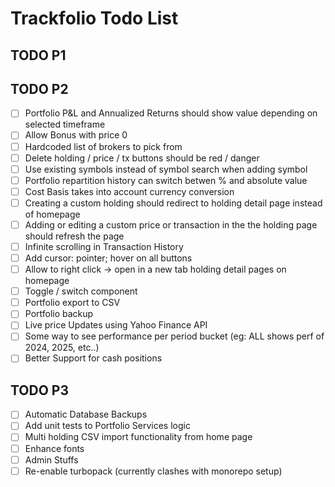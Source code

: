 # Trackfolio Todo List


## TODO P1

## TODO P2
- [ ] Portfolio P&L and Annualized Returns should show value depending on selected timeframe
- [ ] Allow Bonus with price 0
- [ ] Hardcoded list of brokers to pick from
- [ ] Delete holding / price / tx buttons should be red / danger
- [ ] Use existing symbols instead of symbol search when adding symbol
- [ ] Portfolio repartition history can switch betwen % and absolute value
- [ ] Cost Basis takes into account currency conversion
- [ ] Creating a custom holding should redirect to holding detail page instead of homepage 
- [ ] Adding or editing a custom price or transaction in the the holding page should refresh the page
- [ ] Infinite scrolling in Transaction History
- [ ] Add cursor: pointer; hover on all buttons
- [ ] Allow to right click -> open in a new tab holding detail pages on homepage
- [ ] Toggle / switch component 
- [ ] Portfolio export to CSV
- [ ] Portfolio backup
- [ ] Live price Updates using Yahoo Finance API
- [ ] Some way to see performance per period bucket (eg: ALL shows perf of 2024, 2025, etc..)
- [ ] Better Support for cash positions

## TODO P3
- [ ] Automatic Database Backups
- [ ] Add unit tests to Portfolio Services logic
- [ ] Multi holding CSV import functionality from home page
- [ ] Enhance fonts
- [ ] Admin Stuffs
- [ ] Re-enable turbopack (currently clashes with monorepo setup)
